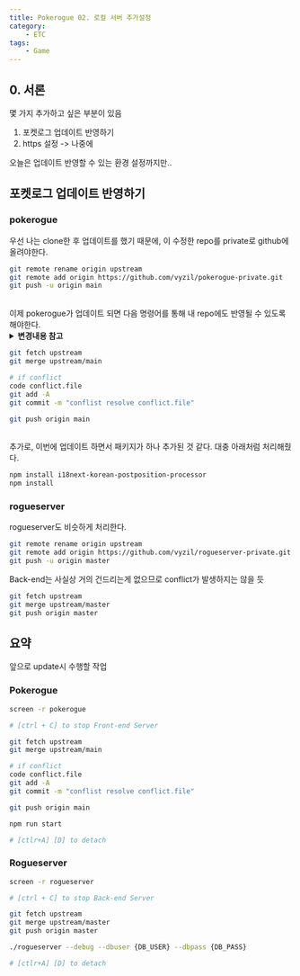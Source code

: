 ```yaml
---
title: Pokerogue 02. 로컬 서버 추가설정
category:
    - ETC
tags:
    - Game
---
```


## 0. 서론
몇 가지 추가하고 싶은 부분이 있음
1. 포켓로그 업데이트 반영하기
2. https 설정 -> 나중에

오늘은 업데이트 반영할 수 있는 환경 설정까지만..

## 포켓로그 업데이트 반영하기

### pokerogue

우선 나는 clone한 후 업데이트를 했기 때문에, 이 수정한 repo를 private로 github에 올려야한다.  

```bash
git remote rename origin upstream
git remote add origin https://github.com/vyzil/pokerogue-private.git
git push -u origin main
```

<br>
이제 pokerogue가 업데이트 되면 다음 명령어를 통해 내 repo에도 반영될 수 있도록 해야한다.

<details markdown="1">
<summary><b>변경내용 참고</b></summary>

---
```ts
// /pokerogue/src/utils.ts
export const serverUrl = isLocal ? `${window.location.hostname}:${window.location.port}` : "";
export const apiUrl = isLocal ? serverUrl : "{주소}";

// /pokerogut/src/ui/menu-ui-handler.ts
// if문 제거, server에서도 import 가능하도록
// 1
manageDataOptions.push({
    label: i18next.t("menuUiHandler:importSession"),
    handler: () => {
        confirmSlot(i18next.t("menuUiHandler:importSlotSelect"), () => true, slotId => this.scene.gameData.importData(GameDataType.SESSION, slotId));
        return true;
    },
    keepOpen: true
});

// 2
manageDataOptions.push({
    label: i18next.t("menuUiHandler:importSession"),
    handler: () => {
        confirmSlot(i18next.t("menuUiHandler:importSlotSelect"), () => true, slotId => this.scene.gameData.importData(GameDataType.SESSION, slotId));
        return true;
    },
    keepOpen: true
});
```
---
</details>

```bash
git fetch upstream
git merge upstream/main

# if conflict
code conflict.file
git add -A
git commit -m "conflist resolve conflict.file"

git push origin main
```

<br>
추가로, 이번에 업데이트 하면서 패키지가 하나 추가된 것 같다.  
대충 아래처럼 처리해줬다.

```bash
npm install i18next-korean-postposition-processor
npm install
```


### rogueserver
rogueserver도 비슷하게 처리한다.

```bash
git remote rename origin upstream
git remote add origin https://github.com/vyzil/rogueserver-private.git
git push -u origin master
```

Back-end는 사실상 거의 건드리는게 없으므로 conflict가 발생하지는 않을 듯

```bash
git fetch upstream
git merge upstream/master
git push origin master
```

## 요약

앞으로 update시 수행할 작업

### Pokerogue
```bash
screen -r pokerogue

# [ctrl + C] to stop Front-end Server

git fetch upstream
git merge upstream/main

# if conflict
code conflict.file
git add -A
git commit -m "conflist resolve conflict.file"

git push origin main

npm run start

# [ctlr+A] [D] to detach
```


### Rogueserver
```bash
screen -r rogueserver

# [ctrl + C] to stop Back-end Server

git fetch upstream
git merge upstream/master
git push origin master

./rogueserver --debug --dbuser {DB_USER} --dbpass {DB_PASS}

# [ctlr+A] [D] to detach
```